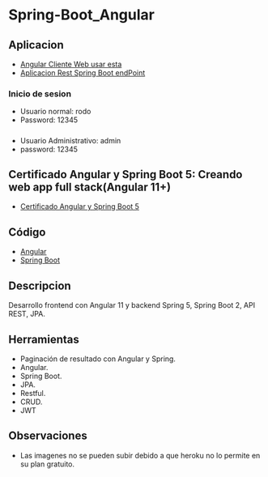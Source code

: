 ﻿# Spring-Boot_Angular
 
 ## Aplicacion
* [Angular Cliente Web usar esta](https://sistema-clientes-angularspring.web.app/login)
* [Aplicacion Rest Spring Boot endPoint](https://sistema-clientes-spring-angula.herokuapp.com)
### Inicio de sesion
* Usuario normal: rodo
* Password: 12345
#####
* Usuario Administrativo: admin
* password: 12345

## Certificado Angular y Spring Boot 5: Creando web app full stack(Angular 11+)  
* [Certificado Angular y Spring Boot 5](https://drive.google.com/file/d/1Jf7AdRViqHiH5u7k-28CQjmOWhmZSM_q/view?usp=sharing)
 
 ## Código
 * [Angular](https://github.com/RodolfoTorresContreras/Angular)
 * [Spring Boot](https://github.com/RodolfoTorresContreras/Spring-Boot_Angular/tree/main/Backend/spring-boot-backend-apirest)
 
 ## Descripcion 
 
 Desarrollo frontend con Angular 11 y backend Spring 5, Spring Boot 2, API REST, JPA.
 
 ## Herramientas
 * Paginación de resultado con Angular y Spring.
 * Angular.
 * Spring Boot.
 * JPA.
 * Restful.
 * CRUD.
 * JWT


## Observaciones 
* Las imagenes no se pueden subir debido a que heroku no lo permite en su plan gratuito.
 

